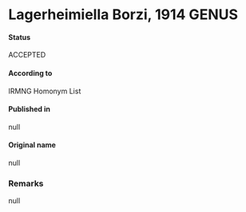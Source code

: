 Lagerheimiella Borzi, 1914 GENUS
=======

#### Status
ACCEPTED

#### According to
IRMNG Homonym List

#### Published in
null

#### Original name
null

### Remarks
null